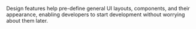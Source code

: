 Design features help pre-define general UI layouts, components, and their appearance, enabling developers to start development without worrying about them later.
